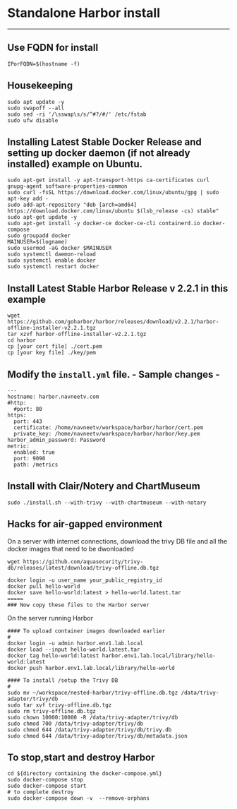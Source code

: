 # Standalone Harbor install
----
## Use FQDN for install

```
IPorFQDN=$(hostname -f)
```

## Housekeeping
```
sudo apt update -y
sudo swapoff --all
sudo sed -ri '/\sswap\s/s/^#?/#/' /etc/fstab
sudo ufw disable
```

## Installing Latest Stable Docker Release and setting up docker daemon (if not already installed) example on Ubuntu. 
```
sudo apt-get install -y apt-transport-https ca-certificates curl gnupg-agent software-properties-common
sudo curl -fsSL https://download.docker.com/linux/ubuntu/gpg | sudo apt-key add -
sudo add-apt-repository "deb [arch=amd64] https://download.docker.com/linux/ubuntu $(lsb_release -cs) stable"
sudo apt-get update -y
sudo apt-get install -y docker-ce docker-ce-cli containerd.io docker-compose
sudo groupadd docker
MAINUSER=$(logname)
sudo usermod -aG docker $MAINUSER
sudo systemctl daemon-reload
sudo systemctl enable docker
sudo systemctl restart docker
```

## Install Latest Stable Harbor Release v 2.2.1 in this example
```
wget https://github.com/goharbor/harbor/releases/download/v2.2.1/harbor-offline-installer-v2.2.1.tgz
tar xzvf harbor-offline-installer-v2.2.1.tgz
cd harbor
cp [your cert file] ./cert.pem 
cp [your key file] ./key/pem
```

## Modify the `install.yml` file. - Sample changes - 
```
---
hostname: harbor.navneetv.com
#http:
  #port: 80
https:
  port: 443
  certificate: /home/navneetv/workspace/harbor/harbor/cert.pem
  private_key: /home/navneetv/workspace/harbor/harbor/key.pem
harbor_admin_password: Password  
metric:
  enabled: true
  port: 9090
  path: /metrics
```

## Install with Clair/Notery and ChartMuseum 
```
sudo ./install.sh --with-trivy --with-chartmuseum --with-notary
```
## Hacks for air-gapped environment 

On a server with internet connections, download the trivy DB file and all the docker images that need to be dwonloaded
```
wget https://github.com/aquasecurity/trivy-db/releases/latest/download/trivy-offline.db.tgz

docker login -u user_name your_public_registry_id
docker pull hello-world
docker save hello-world:latest > hello-world.latest.tar
=====
### Now copy these files to the Harbor server
```

On the server running Harbor 
```
#### To upload container images downloaded earlier
#
docker login -u admin harbor.env1.lab.local
docker load --input hello-world.latest.tar
docker tag hello-world:latest harbor.env1.lab.local/library/hello-world:latest
docker push harbor.env1.lab.local/library/hello-world

#### To install /setup the Trivy DB
#
sudo mv ~/workspace/nested-harbor/trivy-offline.db.tgz /data/trivy-adapter/trivy/db
sudo tar xvf trivy-offline.db.tgz
sudo rm trivy-offline.db.tgz
sudo chown 10000:10000 -R /data/trivy-adapter/trivy/db
sudo chmod 700 /data/trivy-adapter/trivy/db
sudo chmod 644 /data/trivy-adapter/trivy/db/trivy.db
sudo chmod 644 /data/trivy-adapter/trivy/db/metadata.json
```

## To stop,start and destroy Harbor 
```
cd ${directory containing the docker-compose.yml}
sudo docker-compose stop
sudo docker-compose start
# to complete destroy 
sudo docker-compose down -v  --remove-orphans
```
  
